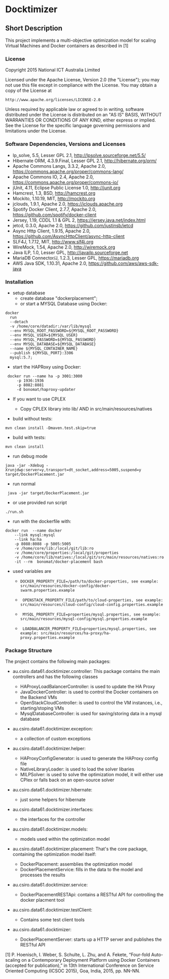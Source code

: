 Docktimizer
=======

Short Description
----------------

This project implements a multi-objective optimization model for
scaling Virtual Machines and Docker containers as described in [1]


### License

Copyright 2015 National ICT Australia Limited

Licensed under the Apache License, Version 2.0 (the "License");
you may not use this file except in compliance with the License.
You may obtain a copy of the License at

    http://www.apache.org/licenses/LICENSE-2.0

Unless required by applicable law or agreed to in writing, software
distributed under the License is distributed on an "AS IS" BASIS,
WITHOUT WARRANTIES OR CONDITIONS OF ANY KIND, either express or implied.
See the License for the specific language governing permissions and
limitations under the License.


### Software Dependencies, Versions and Licenses

* lp_solve, 5.5, Lesser GPL 2.1, http://lpsolve.sourceforge.net/5.5/
* Hibernate ORM, 4.3.9.Final, Lesser GPL 2.1, http://hibernate.org/orm/
* Apache Commons Langs, 3.3.2, Apache 2.0, https://commons.apache.org/proper/commons-lang/
* Apache Commons IO, 2.4, Apache 2.0, https://commons.apache.org/proper/commons-io/
* jUnit, 4.11, Eclipse Public License 1.0, http://junit.org
* Hamcrest, 1.3, BSD, http://hamcrest.org
* Mockito, 1.10.19, MIT, http://mockito.org
* jclouds, 1.9.1, Apache 2.0, https://jclouds.apache.org
* Spotify Docker Client, 2.7.7, Apache 2.0, https://github.com/spotify/docker-client
* Jersey, 1.19, CDDL 1.1 & GPL 2, https://jersey.java.net/index.html
* jetcd, 0.3.0, Apache 2.0, https://github.com/justinsb/jetcd
* Async Http Client, 1.9.15, Apache 2.0, https://github.com/AsyncHttpClient/async-http-client
* SLF4J, 1.7.12, MIT, http://www.slf4j.org
* WireMock, 1.54, Apache 2.0, http://wiremock.org
* Java ILP, 1.0, Lesser GPL, http://javailp.sourceforge.net
* MariaDB Connector/J, 1.2.3, Lesser GPL, https://mariadb.org
* AWS Java SDK, 1.10.31, Apache 2.0, https://github.com/aws/aws-sdk-java

### Installation    

* setup database
    * create database "dockerplacement";
    * or start a MYSQL Database using Docker:

 ```
 docker
   run
   --detach
   -v /home/core/datadir:/var/lib/mysql
   --env MYSQL_ROOT_PASSWORD=${MYSQL_ROOT_PASSWORD}
   --env MYSQL_USER=${MYSQL_USER}
   --env MYSQL_PASSWORD=${MYSQL_PASSWORD}
   --env MYSQL_DATABASE=${MYSQL_DATABASE}
   --name ${MYSQL_CONTAINER_NAME}
   --publish ${MYSQL_PORT}:3306
   mysql:5.7;
 ```

 * start the HAPRoxy using Docker:

 ```
  docker run --name ha -p 3001:3000
      -p 1936:1936
      -p 8082:8081
      -d bonomat/haproxy-updater
 ```


* If you want to use CPLEX
    * Copy CPLEX library into lib/ AND in src/main/resources/natives


* build without tests:

```
mvn clean install -Dmaven.test.skip=true
```

* build with tests:

```
mvn clean install
```

* run debug mode

```
java -jar -Xdebug -Xrunjdwp:server=y,transport=dt_socket,address=5005,suspend=y target/DockerPlacement.jar
```

* run normal

```
 java -jar target/DockerPlacement.jar
```

* or use provided run script

```
./run.sh
```

* run with the dockerfile with:

```
docker run  --name docker
    --link mysql:mysql
    --link ha:ha
    -p 8088:8088 -p 5005:5005  
    -v /home/core/lib:/local/git/lib:ro
    -v /home/core/properties:/local/git/properties  
    -v /home/core/lib/natives:/local/git/src/main/resources/natives:ro
    -it --rm  bonomat/docker-placement bash
```

* used variables are
    * ``` DOCKER_PROPERTY_FILE=/path/to/docker-properties, see example: src/main/resources/docker-config/docker-swarm.properties.example ```


    * ``` OPENSTACK_PROPERTY_FILE/path/to/cloud-properties, see example: src/main/resources/cloud-config/cloud-config.properties.example```


    * ``` MYSQL_PROPERTY_FILE=properties/mysql.properties, see example: src/main/resources/mysql-config/mysql.properties.example```


    * ``` LOADBALANCER_PROPERTY_FILE=properties/mysql.properties, see example: src/main/resources/ha-proxy/ha-proxy.properties.example```


### Package Structure

The project contains the following main packages:

* au.csiro.data61.docktimizer.controller:
This package contains the main controllers and has the following classes
    * HAProxyLoadBalancerController: is used to update the HA Proxy
    * JavaDockerController: is used to control the Docker containers on the Backend VMs
    * OpenStackCloudController: is used to control the VM instances, i.e., starting/stoping VMs
    * MysqlDatabaseController: is used for saving/storing data in a mysql database

* au.csiro.data61.docktimizer.exception:
    * a collection of custom exceptions

* au.csiro.data61.docktimizer.helper:    
    * HAProxyConfigGenerator: is used to generate the HAProxy config file
    * NativeLibraryLoader: is used to load the solver libaries
    * MILPSolver: is used to solve the optimization model, it will either use CPlex or
    falls back on an open-source solver

* au.csiro.data61.docktimizer.hibernate:    
    * just some helpers for hibernate

* au.csiro.data61.docktimizer.interfaces:
    * the interfaces for the controller   

* au.csiro.data61.docktimizer.models:
    * models used within the optimization model

* au.csiro.data61.docktimizer.placement:
    That's the core package, containing the optimization model itself:
    * DockerPlacement: assemblies the optimization model
    * DockerPlacementService: fills in the data to the model and processes the results

* au.csiro.data61.docktimizer.service:
    * DockerPlacementRESTApi: contains a RESTful API for controlling the docker placment tool

* au.csiro.data61.docktimizer.testClient:
    * Contains some test client tools

* au.csiro.data61.docktimizer:
    * DockerPlacementServer: starts up a HTTP server and publishes the RESTful API


[1] P. Hoenisch, I. Weber, S. Schulte, L. Zhu, and A. Fekete, “Four-fold Auto-scaling on a Contemporary Deployment
Platform using Docker Containers (accepted for publication),” in 13th International Conference on Service Oriented
Computing (ICSOC 2015), Goa, India, 2015, pp. NN-NN.
